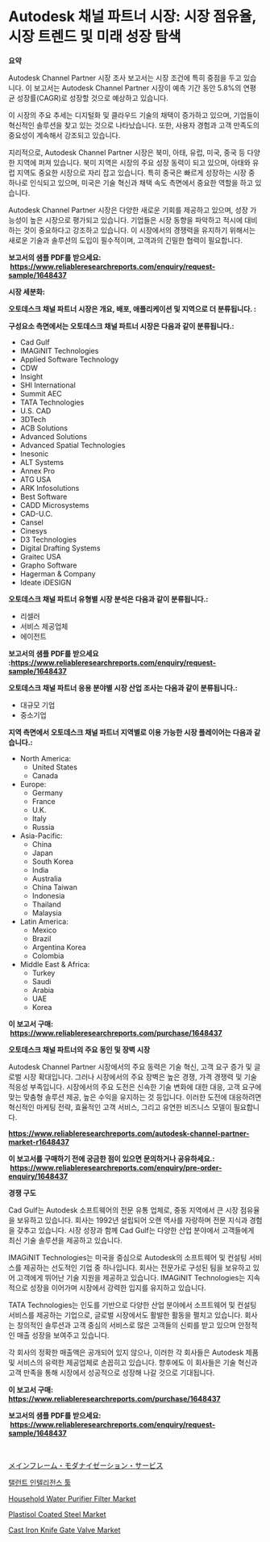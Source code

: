 <p><h1>Autodesk 채널 파트너 시장: 시장 점유율, 시장 트렌드 및 미래 성장 탐색</h1></p><p><strong>요약</strong></p>
<p><p>Autodesk Channel Partner 시장 조사 보고서는 시장 조건에 특히 중점을 두고 있습니다. 이 보고서는 Autodesk Channel Partner 시장이 예측 기간 동안 5.8%의 연평균 성장률(CAGR)로 성장할 것으로 예상하고 있습니다.</p><p>이 시장의 주요 추세는 디지털화 및 클라우드 기술의 채택이 증가하고 있으며, 기업들이 혁신적인 솔루션을 찾고 있는 것으로 나타났습니다. 또한, 사용자 경험과 고객 만족도의 중요성이 계속해서 강조되고 있습니다.</p><p>지리적으로, Autodesk Channel Partner 시장은 북미, 아태, 유럽, 미국, 중국 등 다양한 지역에 퍼져 있습니다. 북미 지역은 시장의 주요 성장 동력이 되고 있으며, 아태와 유럽 지역도 중요한 시장으로 자리 잡고 있습니다. 특히 중국은 빠르게 성장하는 시장 중 하나로 인식되고 있으며, 미국은 기술 혁신과 채택 속도 측면에서 중요한 역할을 하고 있습니다.</p><p>Autodesk Channel Partner 시장은 다양한 새로운 기회를 제공하고 있으며, 성장 가능성이 높은 시장으로 평가되고 있습니다. 기업들은 시장 동향을 파악하고 적시에 대비하는 것이 중요하다고 강조하고 있습니다. 이 시장에서의 경쟁력을 유지하기 위해서는 새로운 기술과 솔루션의 도입이 필수적이며, 고객과의 긴밀한 협력이 필요합니다.</p></p>
<p><strong>보고서의 샘플 PDF를 받으세요: &nbsp;<a href="https://www.reliableresearchreports.com/enquiry/request-sample/1648437">https://www.reliableresearchreports.com/enquiry/request-sample/1648437</a></strong></p>
<p><strong>시장 세분화:</strong></p>
<p><strong> 오토데스크 채널 파트너 시장은 개요, 배포, 애플리케이션 및 지역으로 더 분류됩니다. :</strong></p>
<p><strong>구성요소 측면에서는 오토데스크 채널 파트너 시장은 다음과 같이 분류됩니다.:</strong></p>
<p><ul><li>Cad Gulf</li><li>IMAGiNIT Technologies</li><li>Applied Software Technology</li><li>CDW</li><li>Insight</li><li>SHI International</li><li>Summit AEC</li><li>TATA Technologies</li><li>U.S. CAD</li><li>3DTech</li><li>ACB Solutions</li><li>Advanced Solutions</li><li>Advanced Spatial Technologies</li><li>Inesonic</li><li>ALT Systems</li><li>Annex Pro</li><li>ATG USA</li><li>ARK Infosolutions</li><li>Best Software</li><li>CADD Microsystems</li><li>CAD-U.C.</li><li>Cansel</li><li>Cinesys</li><li>D3 Technologies</li><li>Digital Drafting Systems</li><li>Graitec USA</li><li>Grapho Software</li><li>Hagerman & Company</li><li>Ideate
    iDESIGN</li></ul></p>
<p><strong> 오토데스크 채널 파트너 유형별 시장 분석은 다음과 같이 분류됩니다.:</strong></p>
<p><ul><li>리셀러</li><li>서비스 제공업체</li><li>에이전트</li></ul></p>
<p><strong>보고서의 샘플 PDF를 받으세요 :<a href="https://www.reliableresearchreports.com/enquiry/request-sample/1648437">https://www.reliableresearchreports.com/enquiry/request-sample/1648437</a></strong></p>
<p><strong> 오토데스크 채널 파트너 응용 분야별 시장 산업 조사는 다음과 같이 분류됩니다.:</strong></p>
<p><ul><li>대규모 기업</li><li>중소기업</li></ul></p>
<p><strong>지역 측면에서 오토데스크 채널 파트너 지역별로 이용 가능한 시장 플레이어는 다음과 같습니다.:</strong></p>
<p><ul>
    <li>
        North America:
        <ul>
            <li>United States</li>
            <li>Canada</li>
        </ul>
    </li>
    <li>
        Europe:
        <ul>
            <li>Germany</li>
            <li>France</li>
            <li>U.K.</li>
            <li>Italy</li>
            <li>Russia</li>
        </ul>
    </li>
    <li>
        Asia-Pacific:
        <ul>
            <li>China</li>
            <li>Japan</li>
            <li>South Korea</li>
            <li>India</li>
            <li>Australia</li>
            <li>China Taiwan</li>
            <li>Indonesia</li>
            <li>Thailand</li>
            <li>Malaysia</li>
        </ul>
    </li>
    <li>
        Latin America:
        <ul>
            <li>Mexico</li>
            <li>Brazil</li>
            <li>Argentina Korea</li>
            <li>Colombia</li>
        </ul>
    </li>
    <li>
        Middle East & Africa:
        <ul>
            <li>Turkey</li>
            <li>Saudi</li>
            <li>Arabia</li>
            <li>UAE</li>
            <li>Korea</li>
        </ul>
    </li>
    </ul></p>
<p><strong>이 보고서 구매: &nbsp;<a href="https://www.reliableresearchreports.com/purchase/1648437">https://www.reliableresearchreports.com/purchase/1648437</a></strong></p>
<p><strong>오토데스크 채널 파트너의 주요 동인 및 장벽 시장</strong></p>
<p><p>Autodesk Channel Partner 시장에서의 주요 동력은 기술 혁신, 고객 요구 증가 및 글로벌 시장 확대입니다. 그러나 시장에서의 주요 장벽은 높은 경쟁, 가격 경쟁력 및 기술 적응성 부족입니다. 시장에서의 주요 도전은 신속한 기술 변화에 대한 대응, 고객 요구에 맞는 맞춤형 솔루션 제공, 높은 수익을 유지하는 것 등입니다. 이러한 도전에 대응하려면 혁신적인 마케팅 전략, 효율적인 고객 서비스, 그리고 유연한 비즈니스 모델이 필요합니다.</p></p>
<p><strong><a href="https://www.reliableresearchreports.com/autodesk-channel-partner-market-r1648437">https://www.reliableresearchreports.com/autodesk-channel-partner-market-r1648437</a></strong></p>
<p><strong>이 보고서를 구매하기 전에 궁금한 점이 있으면 문의하거나 공유하세요.: &nbsp;<a href="https://www.reliableresearchreports.com/enquiry/pre-order-enquiry/1648437">https://www.reliableresearchreports.com/enquiry/pre-order-enquiry/1648437</a></strong></p>
<p><strong>경쟁 구도</strong></p>
<p><p>Cad Gulf는 Autodesk 소프트웨어의 전문 유통 업체로, 중동 지역에서 큰 시장 점유율을 보유하고 있습니다. 회사는 1992년 설립되어 오랜 역사를 자랑하며 전문 지식과 경험을 갖추고 있습니다. 시장 성장과 함께 Cad Gulf는 다양한 산업 분야에서 고객들에게 최신 기술 솔루션을 제공하고 있습니다.</p><p>IMAGiNIT Technologies는 미국을 중심으로 Autodesk의 소프트웨어 및 컨설팅 서비스를 제공하는 선도적인 기업 중 하나입니다. 회사는 전문가로 구성된 팀을 보유하고 있어 고객에게 뛰어난 기술 지원을 제공하고 있습니다. IMAGiNIT Technologies는 지속적으로 성장을 이어가며 시장에서 강력한 입지를 유지하고 있습니다.</p><p>TATA Technologies는 인도를 기반으로 다양한 산업 분야에서 소프트웨어 및 컨설팅 서비스를 제공하는 기업으로, 글로벌 시장에서도 활발한 활동을 펼치고 있습니다. 회사는 창의적인 솔루션과 고객 중심의 서비스로 많은 고객들의 신뢰를 받고 있으며 안정적인 매출 성장을 보여주고 있습니다.</p><p>각 회사의 정확한 매출액은 공개되어 있지 않으나, 이러한 각 회사들은 Autodesk 제품 및 서비스의 유력한 제공업체로 손꼽히고 있습니다. 향후에도 이 회사들은 기술 혁신과 고객 만족을 통해 시장에서 성공적으로 성장해 나갈 것으로 기대됩니다.</p></p>
<p><strong>이 보고서 구매: &nbsp; <a href="https://www.reliableresearchreports.com/purchase/1648437">https://www.reliableresearchreports.com/purchase/1648437</a></strong></p>
<p><strong>보고서의 샘플 PDF를 받으세요: &nbsp;<a href="https://www.reliableresearchreports.com/enquiry/request-sample/1648437">https://www.reliableresearchreports.com/enquiry/request-sample/1648437</a></strong><strong></strong></p>
<p>&nbsp;</p>
<p><p><a href="https://github.com/cnnriuez22368/Market-Research-Report-List-1/blob/main/402751930808.md">メインフレーム・モダナイゼーション・サービス</a></p><p><a href="https://github.com/Skyleitney456456/Market-Research-Report-List-1/blob/main/115791028191.md">탤런트 인텔리전스 툴</a></p><p><a href="https://www.linkedin.com/pulse/household-water-purifier-filter-market-key-successful-business-pdy2c?trackingId=FByL58rfqr1YHOkQhnVTDg%3D%3D">Household Water Purifier Filter Market</a></p><p><a href="https://issuu.com/reportprime-2/docs/plastisol-coated-steel-market-size-2030.pptx">Plastisol Coated Steel Market</a></p><p><a href="https://github.com/Krish2023na/Market-Research-Report-List-4/blob/main/cast-iron-knife-gate-valve-market.md">Cast Iron Knife Gate Valve Market</a></p></p>